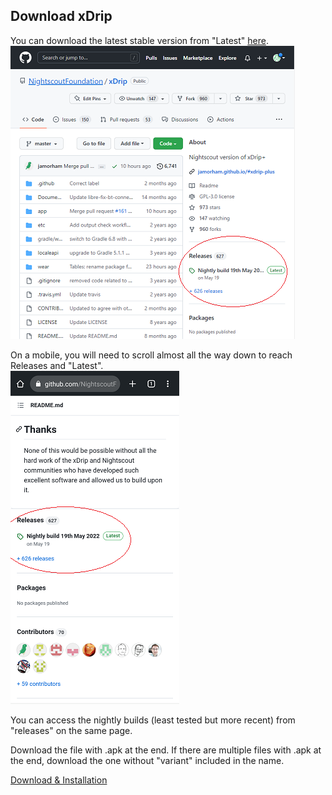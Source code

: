 ## Download xDrip  
  
You can download the latest stable version from "Latest" [here](https://github.com/NightscoutFoundation/xDrip/).  
![](./images/Releases.png)  

On a mobile, you will need to scroll almost all the way down to reach Releases and "Latest".  
![](./images/Releases_mobile.png)  

You can access the nightly builds (least tested but more recent) from "releases" on the same page.  
  
Download the file with .apk at the end.  If there are multiple files with .apk at the end, download the one without "variant" included in the name.  
  
[Download & Installation](./Installation_page.md)  
  
